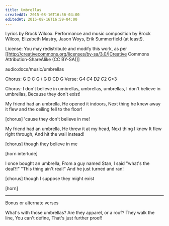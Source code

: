 ```yaml
---
title: Umbrellas
createdAt: 2015-08-16T16:56-04:00
editedAt: 2015-08-16T16:59-04:00
---
```


Lyrics by Brock Wilcox.
Performance and music composition by Brock Wilcox, Elizabeth Mastry, Jason Woys, Erik Summerfield (at least!).

License: You may redistribute and modify this work, as per [[http://creativecommons.org/licenses/by-sa/3.0/|Creative Commons Attribution-ShareAlike (CC BY-SA)]]

audio:docs/music/umbrellas

Chorus: G D C G / G D CD G
Verse: G*4 C*4 D*2 C*2 G*3

Chorus:
I don't believe in umbrellas,
umbrellas,
umbrellas,
I don't believe in umbrellas,
Because they don't exist!

My friend had an umbrella,
He opened it indoors,
Next thing he knew
away it flew
and the ceiling fell to the floor!

[chorus] 'cause they don't believe in me!

My friend had an umbrella,
He threw it at my head,
Next thing I knew
It flew right through,
And hit the wall instead!

[chorus] though they believe in me

[horn interlude]

I once bought an umbrella,
From a guy named Stan,
I said "what's the deal?!"
"This thing ain't real!"
And he just turned and ran!

[chorus] though I suppose they might exist

[horn]

----

Bonus or alternate verses

What's with those umbrellas?
Are they apparel, or a roof?
They walk the line,
You can't define,
That's just further proof!

